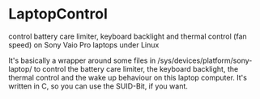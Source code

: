 LaptopControl
=============

control battery care limiter, keyboard backlight and thermal control (fan speed) on Sony Vaio Pro laptops under Linux

It's basically a wrapper around some files in /sys/devices/platform/sony-laptop/ to control the battery care limiter, the keyboard backlight, the thermal control and the wake up behaviour on this laptop computer.
It's written in C, so you can use the SUID-Bit, if you want.
